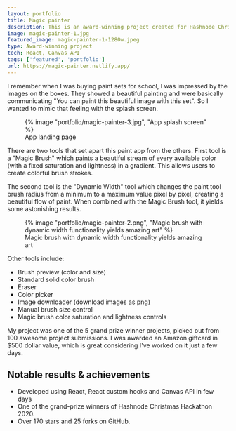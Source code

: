 ```yaml
---
layout: portfolio
title: Magic painter
description: This is an award-winning project created for Hashnode Christmas hackathon 2020. It was made in just a few days using React and Canvas API. This hackathon was an opportunity for me to play around with new browser features, so I decided to go with the Canvas API and create an awesome painting app with a stunning rainbow brush.
image: magic-painter-1.jpg
featured_image: magic-painter-1-1280w.jpeg
type: Award-winning project
tech: React, Canvas API
tags: ['featured', 'portfolio']
url: https://magic-painter.netlify.app/
---
```


I remember when I was buying paint sets for school, I was impressed by the images on the boxes. They showed a beautiful painting and were basically communicating "You can paint this beautiful image with this set". So I wanted to mimic that feeling with the splash screen.

<figure>
{% image "portfolio/magic-painter-3.jpg", "App splash screen" %}
<figcaption>
App landing page
</figcaption>
</figure>

There are two tools that set apart this paint app from the others. First tool is a "Magic Brush" which paints a beautiful stream of every available color (with a fixed saturation and lightness) in a gradient. This allows users to create colorful brush strokes.

The second tool is the "Dynamic Width" tool which changes the paint tool brush radius from a minimum to a maximum value pixel by pixel, creating a beautiful flow of paint. When combined with the Magic Brush tool, it yields some astonishing results.

<figure>
{% image "portfolio/magic-painter-2.png", "Magic brush with dynamic width functionality yields amazing art" %}
<figcaption>
Magic brush with dynamic width functionality yields amazing art
</figcaption>
</figure>

Other tools include:

* Brush preview (color and size)
* Standard solid color brush
* Eraser
* Color picker
* Image downloader (download images as png)
* Manual brush size control
* Magic brush color saturation and lightness controls

My project was one of the 5 grand prize winner projects, picked out from 100 awesome project submissions. I was awarded an Amazon giftcard in $500 dollar value, which is great considering I've worked on it just a few days.

<aside>
<h2>Notable results &amp; achievements</h2>
<ul>
<li>Developed using React, React custom hooks and Canvas API in few days</li>
<li>One of the grand-prize winners of Hashnode Christmas Hackathon 2020.</li>
<li>Over 170 stars and 25 forks on GitHub.</li>
</ul>
</aside>